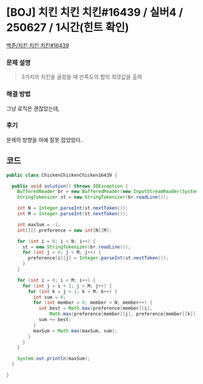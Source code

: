 # [BOJ] 치킨 치킨 치킨#16439 / 실버4 / 250627 / 1시간(힌트 확인)

[백준/치킨 치킨 치킨#16439](https://www.acmicpc.net/problem/16439)

### 문제 설명

> 3가지의 치킨을 골랐을 때 만족도의 합의 최댓값을 출력

### 해결 방법

그냥 로직은 괜찮았는데, <br>

### 후기

문제의 방향을 아예 잘못 잡았었다..

## 코드

```java
public class ChickenChickenChicken16439 {

  public void solution() throws IOException {
    BufferedReader br = new BufferedReader(new InputStreamReader(System.in));
    StringTokenizer st = new StringTokenizer(br.readLine());

    int N = Integer.parseInt(st.nextToken());
    int M = Integer.parseInt(st.nextToken());

    int maxSum = -1;
    int[][] preference = new int[N][M];

    for (int i = 0; i < N; i++) {
      st = new StringTokenizer(br.readLine());
      for (int j = 0; j < M; j++) {
        preference[i][j] = Integer.parseInt(st.nextToken());
      }
    }

    for (int i = 0; i < M; i++) {
      for (int j = i + 1; j < M; j++) {
        for (int k = j + 1; k < M; k++) {
          int sum = 0;
          for (int member = 0; member < N; member++) {
            int best = Math.max(preference[member][i],
                Math.max(preference[member][j], preference[member][k]));
            sum += best;
          }
          maxSum = Math.max(maxSum, sum);
        }
      }
    }

    System.out.println(maxSum);
  }

}

```
